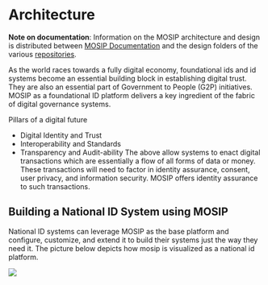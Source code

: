 # Architecture

**Note on documentation**: Information on the MOSIP architecture and design is distributed between [MOSIP Documentation](docs.mosip.io) and the design folders of the various [repositories](https://github.com/mosip).

As the world races towards a fully digital economy, foundational ids and id systems become an essential building block in establishing digital trust. They are also an essential part of Government to People (G2P) initiatives. MOSIP as a foundational ID platform delivers a key ingredient of the fabric of digital governance systems.

Pillars of a digital future

* Digital Identity and Trust
* Interoperability and Standards
* Transparency and Audit-ability The above allow systems to enact digital transactions which are essentially a flow of all forms of data or money. These transactions will need to factor in identity assurance, consent, user privacy, and information security. MOSIP offers identity assurance to such transactions.

## Building a National ID System using MOSIP

National ID systems can leverage MOSIP as the base platform and configure, customize, and extend it to build their systems just the way they need it. The picture below depicts how mosip is visualized as a national id platform.

![](\_images/arch\_diagrams/layers.png)
